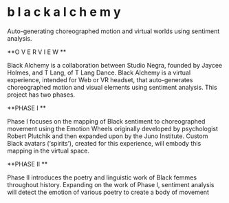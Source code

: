 # b l a c k a l c h e m y 
Auto-generating choreographed motion and virtual worlds using sentiment analysis. 

**O V E R V I E W **

Black Alchemy is a collaboration between Studio Negra, founded by Jaycee Holmes, and T Lang, of T Lang Dance. Black Alchemy is a virtual experience, intended for Web or VR headset, that auto-generates choreographed motion and visual elements using sentiment analysis. This project has two phases. 

**PHASE I **

Phase I focuses on the mapping of Black sentiment to choreographed movement using the Emotion Wheels originally developed by psychologist Robert Plutchik and then expanded upon by the Juno Institute. Custom Black avatars (‘spirits’), created for this experience, will embody this mapping in the virtual space. 

**PHASE II **

Phase II introduces the poetry and linguistic work of Black femmes throughout  history. Expanding on the work of Phase I, sentiment analysis will detect the emotion of various poetry to create a body of movement 



